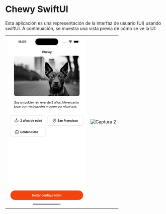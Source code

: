 # Chewy SwiftUI


Esta aplicación es una representación de la interfaz de usuario (UI) usando swiftUI. A continuación, se muestra una vista previa de cómo se ve la UI:

<table>
  <tr>
    <td>
      <img src="assets/one.png" alt="Captura 1" width="250"/>
    </td>
    <td>
      <img src="assets/second.png" alt="Captura 2" width="250"/>
    </td>
  </tr>
</table>

